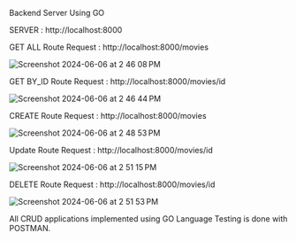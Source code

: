 Backend Server Using GO

SERVER : http://localhost:8000

GET ALL Route
Request : http://localhost:8000/movies

![Screenshot 2024-06-06 at 2 46 08 PM](https://github.com/DeLeNoire/go_crud_server/assets/134807467/e2281c1d-79ca-415e-aea8-930a48704a73)

GET BY_ID Route
Request : http://localhost:8000/movies/id

![Screenshot 2024-06-06 at 2 46 44 PM](https://github.com/DeLeNoire/go_crud_server/assets/134807467/412a565f-fd35-49de-be5c-fbfc4c9f4b22)

CREATE Route
Request : http://localhost:8000/movies

![Screenshot 2024-06-06 at 2 48 53 PM](https://github.com/DeLeNoire/go_crud_server/assets/134807467/86d16c31-1a9c-4362-92c7-b13250ee610e)

Update Route
Request : http://localhost:8000/movies/id

![Screenshot 2024-06-06 at 2 51 15 PM](https://github.com/DeLeNoire/go_crud_server/assets/134807467/ec8a4b3e-33a4-412f-af61-0d3ab04e3f84)

DELETE Route
Request : http://localhost:8000/movies/id

![Screenshot 2024-06-06 at 2 51 53 PM](https://github.com/DeLeNoire/go_crud_server/assets/134807467/8da6d1d7-3844-420b-9cd0-0adbe0d84e09)

All CRUD applications implemented using GO Language
Testing is done with POSTMAN.
